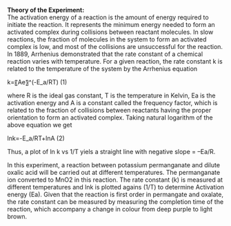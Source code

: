 <b>Theory of the Experiment:</b>
<br>
The activation energy of a reaction is the amount of energy required to initiate the reaction. It represents the minimum energy needed to form an activated complex during collisions between reactant molecules. In slow reactions, the fraction of molecules in the system to form an activated complex is low, and most of the collisions are unsuccessful for the reaction. In 1889, Arrhenius demonstrated that the rate constant of a chemical reaction varies with temperature. For a given reaction, the rate constant k is related to the temperature of the system by the Arrhenius equation

k=〖Ae〗^(-E_a/RT)				   (1)<br>

where R is the ideal gas constant, T is the temperature in Kelvin, Ea is the activation energy and A is a constant called the frequency factor, which is related to the fraction of collisions between reactants having the proper orientation to form an activated complex. Taking natural logarithm of the above equation we get 

ln⁡k=-E_a/RT+ln⁡A					(2)<br>

Thus, a plot of ln k vs 1/T yiels a straight line with negative slope = –Ea/R.<br>

In this experiment, a reaction between potassium permanganate and dilute oxalic acid will be carried out at different temperatures. The permanganate ion converted to MnO2 in this reaction. The rate constant (k) is measured at different temperatures and lnk is plotted agains (1/T) to determine Activation energy (Ea). Given that the reaction is first order in permangate and oxalate, the rate constant can be measured by measuring the completion time of the reaction, which accompany a change in colour from deep purple to light brown. 

